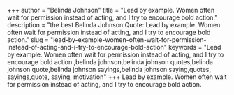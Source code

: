 +++
author = "Belinda Johnson"
title = "Lead by example. Women often wait for permission instead of acting, and I try to encourage bold action."
description = "the best Belinda Johnson Quote: Lead by example. Women often wait for permission instead of acting, and I try to encourage bold action."
slug = "lead-by-example-women-often-wait-for-permission-instead-of-acting-and-i-try-to-encourage-bold-action"
keywords = "Lead by example. Women often wait for permission instead of acting, and I try to encourage bold action.,belinda johnson,belinda johnson quotes,belinda johnson quote,belinda johnson sayings,belinda johnson saying,quotes, sayings,quote, saying, motivation"
+++
Lead by example. Women often wait for permission instead of acting, and I try to encourage bold action.
